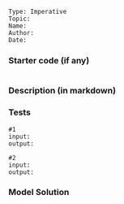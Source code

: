 ```
Type: Imperative
Topic: 
Name: 
Author:
Date: 
```


### Starter code (if any)
```python

```



### Description (in markdown)


### Tests
```
#1
input:
output:

#2
input:
output:
```


### Model Solution
```python


```
